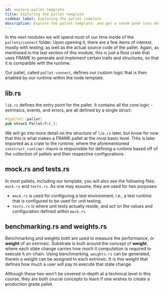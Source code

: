 ```yaml
---
id: explore-pallet-template
title: Exploring the pallet template
sidebar_label: Exploring the pallet template
description: Explore the pallet template, and get a sneak peek into what is to come next!
---
```


In the next modules we will spend most of our time inside of the `pallets/connect` folder. Upon opening it, there are a few items of interest, mostly with testing, as well as the actual source code of the pallet.  Again, as mentioned in the last section of this module, this is just a Rust crate that uses FRAME to generate and implement certain traits and structures, so that it is compatible with the runtime.

Our pallet, called `pallet-connect`, defines our custom logic that is then enabled by our runtime within the node template.

## lib.rs

`lib.rs` defines the entry point for the pallet.  It contains all the core logic - extrinsics, events, and errors, are all defined by a single struct:

```rust
#[pallet::pallet]
pub struct Pallet<T>(_);
```

We will go into more detail on the structure of `lib.rs` later, but know for now that this is what makes a FRAME pallet at the most basic level.  THis is later imported as a crate to the runtime, where the aforementioned `construct_runtime!` macro is responsible for defining a runtime based off of the collection of pallets and their respective configurations.

## mock.rs and tests.rs

In most pallets, including our template, you will also see the following files: `mock.rs` and `tests.rs`.  As one may assume, they are used for two purposes:

- `mock.rs` is used for configuring a test environment, i.e., a test runtime that is configured to be used for unit testing.
- `tests.rs` is where unit tests actually reside, and act on the values and configuration defined within `mock.rs`

## benchmarking.rs and weights.rs

Benchmarking and weights both are used to measure the performance, or **weight** of an extrinsic.  Substrate is built around the concept of **weight**, where each state change carries how much it computation is required to execute it on-chain.  Using benchmarking, `weights.rs` can be generated, therein a weight can be assigned to each extrinsic.  It is this weight that defines how much a user will pay to execute that state change.

Although these two won't be covered in-depth at a technical level in this course, they are both crucial concepts to learn if one wishes to create a production grade pallet.